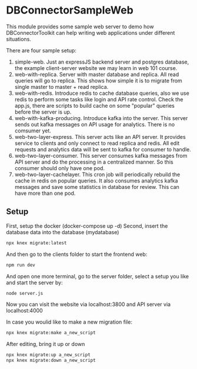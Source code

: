 # DBConnectorSampleWeb
This module provides some sample web server to demo how DBConnectorToolkit can help writing web applications under different situations.

There are four sample setup:
1) simple-web. Just an expressJS backend server and postgres database, the example client-server website we may learn in web 101 course.
2) web-with-replica. Server with master database and replica. All read queries will go to replica. This shows how simple it is to migrate from single master to master + read replica.
3) web-with-redis. Introduce redis to cache database queries, also we use redis to perform some tasks like login and API rate control.
Check the app.js, there are scripts to build cache on some "popular" queries before the server is up.
4) web-with-kafka-producing. Introduce kafka into the server. This server sends out kafka messages on API usage for analytics. There is no comsumer yet.
5) web-two-layer-express. This server acts like an API server. It provides service to clients and only connect to read replica and redis. All edit requests and analytics data will be sent to kafka for consumer to handle.
6) web-two-layer-consumer. This server consumes kafka messages from API server and do the processing in a centralized manner. So this consumer should only have one pod.
7) web-two-layer-cachelayer. This cron job will periodically rebuild the cache in redis on popular queries. It also consumes analytics kafka messages and save some statistics in database for review.
This can have more than one pod.

## Setup
First, setup the docker (docker-compose up -d)
Second, insert the database data into the database (mydatabase)
``` sh
npx knex migrate:latest
```
And then go to the clients folder to start the frontend web:
``` sh
npm run dev
```
And open one more terminal, go to the server folder, select a setup you like and start the server by:
``` sh
node server.js
```
Now you can visit the website via localhost:3800 and API server via localhost:4000

In case you woulid like to make a new migration file: 
``` sh
npx knex migrate:make a_new_script
```
After editing, bring it up or down
``` sh
npx knex migrate:up a_new_script
npx knex migrate:down a_new_script
```



